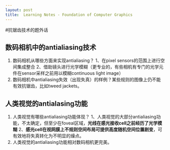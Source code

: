 ```yaml
---
layout: post
title:  Learning Notes - Foundation of Computer Graphics 
---
```


#抗锯齿技术的题外话

## 数码相机中的antialiasing技术
1. 数码相机从哪些方面来实现antialiasing？ 1、在pixel sensors的范围上进行空间集成整合 2、借助镜头进行光学模糊（更专业的，有些相机有专门的光学元件在sensor采样之前用以模糊continuous light image）
2. 数码相机中antialiasing失效（出现失真）的样例？某些规则的图像上仍不能有效抗锯齿，比如tweed jackets。

## 人类视觉的antialasing功能
1. 人类视觉有哪些antialiasing功能体现？ 1、人类视觉的大部分antialiasing功能，不太确定，但至少在foveal区域，**光线在感光接收cell之前经历了光学模糊** 2、**感光cell在视网膜上不规则空间布局可提供高度随机空间位置剧变**，可有效地将失真转化为不明显的燥点。
2. 人类视觉的antialiasing功能相对数码相机更完美。



